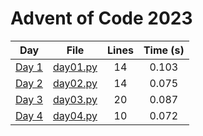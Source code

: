 # Advent of Code 2023

| Day        | File        | Lines | Time (s)          |
| ------------- |:-------------:|:-------------:|:-------------:|
|[Day 1](https://adventofcode.com/2023/day/1)|[day01.py](https://github.com/juanplopes/advent-of-code-2023/blob/main/day01.py)|14|0.103|
|[Day 2](https://adventofcode.com/2023/day/2)|[day02.py](https://github.com/juanplopes/advent-of-code-2023/blob/main/day02.py)|14|0.075|
|[Day 3](https://adventofcode.com/2023/day/3)|[day03.py](https://github.com/juanplopes/advent-of-code-2023/blob/main/day03.py)|20|0.087|
|[Day 4](https://adventofcode.com/2023/day/4)|[day04.py](https://github.com/juanplopes/advent-of-code-2023/blob/main/day04.py)|10|0.072|